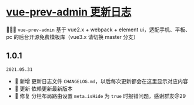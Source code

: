 # <a href="https://gitee.com/lyt-top/vue-next-admin/tree/vue-prev-admin" target="_blank">vue-prev-admin 更新日志</a>

🎉🎉🔥 `vue-prev-admin` 基于 vue2.x + webpack + element ui，适配手机、平板、pc 的后台开源免费模板库（vue3.x 请切换 master 分支）

## 1.0.1

`2021.05.31`

- 🎉 新增 更新日志文件 `CHANGELOG.md`，以后每次更新都会在这里显示对应内容
- 🌟 更新 依赖更新最新版本
- 🐞 修复 分栏布局路由设置 `meta.isHide` 为 `true` 时报错问题，感谢群友@29
